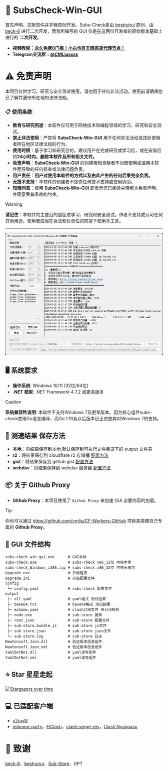 # 🚀 SubsCheck-Win-GUI
首先声明，这款软件并非我原创开发。Subs-Check是由 [bestruirui](https://github.com/bestruirui/BestSub) 原创、由 [beck-8](https://github.com/beck-8/subs-check) 进行二次开发，而我所编写的 GUI 仅是在这两位开发者的原始版本基础上进行的 **二次开发**。

- **视频教程：[永久免费0门槛！小白也有无限高速代理节点！](https://youtu.be/sS9Tuf1PCyc)**
- **Telegram交流群：[@CMLiussss](https://t.me/CMLiussss)**

# ⚠️ 免责声明
本项目仅供学习、研究与安全测试使用，请勿用于任何非法活动。使用前请确保您已了解并遵守所在地的法律法规。

### 📋 使用条款

- **教育与研究用途**：本软件仅可用于网络技术和编程领域的学习、研究和安全测试。
- **禁止非法使用**：严禁将 **SubsCheck-Win-GUI** 用于任何非法活动或违反使用者所在地区法律法规的行为。
- **使用时限**：基于学习和研究目的，建议用户在完成研究或学习后，或在安装后的**24小时内，删除本软件及所有相关文件。**
- **免责声明**：**SubsCheck-Win-GUI** 的创建者和贡献者不对因使用或滥用本软件而导致的任何损害或法律问题负责。
- **用户责任**：**用户对使用本软件的方式以及由此产生的任何后果完全负责。**
- **无技术支持**：本软件的创建者不提供任何技术支持或使用协助。
- **知情同意**：使用 **SubsCheck-Win-GUI** 即表示您已阅读并理解本免责声明，并同意受其条款的约束。

> [!WARNING]
> **请记住**：本软件的主要目的是促进学习、研究和安全测试。作者不支持或认可任何其他用途。使用者应当在合法和负责任的前提下使用本工具。

---

![GUI](./gui.png)

## 🖥️ 系统要求
- **操作系统**: Windows 10/11 (32位/64位)
- **.NET 框架**: .NET Framework 4.7.2 或更高版本

> [!CAUTION]
> **系统兼容性说明**: 本软件不支持Windows 7及更早版本。因为核心组件subs-check使用Go语言编译，而Go 1.19及以后版本已正式放弃对Windows 7的支持。

## 💾 测速结果 保存方法

- **本地**：将结果保存到本地,默认保存到可执行文件目录下的 output 文件夹
- **r2**：将结果保存到 cloudflare r2 存储桶 [配置方法](https://github.com/beck-8/subs-check/blob/master/doc/r2.md)
- **gist**：将结果保存到 github gist [配置方法](https://github.com/beck-8/subs-check/blob/master/doc/gist.md)
- **webdav**：将结果保存到 webdav 服务器 [配置方法](https://github.com/beck-8/subs-check/blob/master/doc/webdav.md)

## 📦 关于 Github Proxy
- **Github Proxy**：本项目使用了 `Github Proxy` 来加速 GUI 必要内容的加载。
> [!Tip]
> 你也可以通过 https://github.com/cmliu/CF-Workers-GitHub 项目来搭建自己专属的 **Github Proxy**。

## 📁 GUI 文件结构
```shell
subs-check.win.gui.exe      # GUI本体
subs-check.exe              # subs-check x86_32位 内核本体  
subs-check_Windows_i386.zip # subs-check x86_32位 内核压缩包  
Upgrade.exe                 # 升级程序
Upgrade.ini                 # 升级配置文件
config
 └─ config.yaml             # subs-check 配置文件  
output
 ├─ all.yaml                # yaml格式 测试结果
 ├─ base64.txt              # base64格式 测试结果
 ├─ mihomo.yaml             # clash订阅文件 带分流规则
 ├─ node.exe                # sub-store 服务
 ├─ root.json               # sub-store 配置文件
 ├─ sub-store.bundle.js     # sub-store js文件
 ├─ sub-store.json          # sub-store json文件
 └─ sub-store.log           # sub-store 日志
Newtonsoft.Json.dll         # 验证版本信息组件
Newtonsoft.Json.xml         # 验证版本信息组件
YamlDotNet.dll              # yaml读写组件
YamlDotNet.xml              # yaml读写组件
```

## ⭐ Star 星星走起
[![Stargazers over time](https://starchart.cc/cmliu/SubsCheck-Win-GUI.svg?variant=adaptive)](https://starchart.cc/cmliu/SubsCheck-Win-GUI)

## 💻 已适配客户端
   - [v2rayN](https://github.com/2dust/v2rayN)
   - [mihomo-party](https://github.com/mihomo-party-org/mihomo-party)，[FlClash](https://github.com/chen08209/FlClash)，[clash-verge-rev](https://github.com/clash-verge-rev/clash-verge-rev)，[Clash Nyanpasu](https://github.com/keiko233/clash-nyanpasu)

# 🙏 致谢
[beck-8](https://github.com/beck-8/subs-check)、[bestruirui](https://github.com/bestruirui/BestSub)、[Sub-Store](https://github.com/sub-store-org/Sub-Store)、GPT
